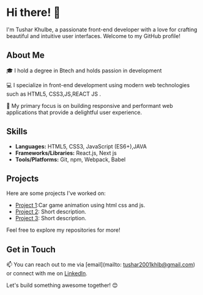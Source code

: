 # Hi there! 👋

I'm Tushar Khulbe, a passionate front-end developer with a love for crafting beautiful and intuitive user interfaces. Welcome to my GitHub profile!

## About Me

🎓 I hold a degree in  Btech and  holds  passion in development

💻 I specialize in front-end development using modern web technologies such as HTML5, CSS3,JS,REACT JS .

🚀 My primary focus is on building responsive and performant web applications that provide a delightful user experience.

## Skills

- **Languages:** HTML5, CSS3, JavaScript (ES6+),JAVA
- **Frameworks/Libraries:** React.js, Next js
- **Tools/Platforms:** Git, npm, Webpack, Babel


## Projects

Here are some projects I've worked on:

- [Project 1](https://tusharkhulbe.github.io/Moving-car-using-html-css-javascript/):Car game animation using html css and js.
- [Project 2](link): Short description.
- [Project 3](link): Short description.

Feel free to explore my repositories for more!

## Get in Touch

📫 You can reach out to me via [email](mailto: tushar2001khlb@gmail.com) or connect with me on [LinkedIn](https://www.linkedin.com/in/yourprofile).

Let's build something awesome together! 😊
